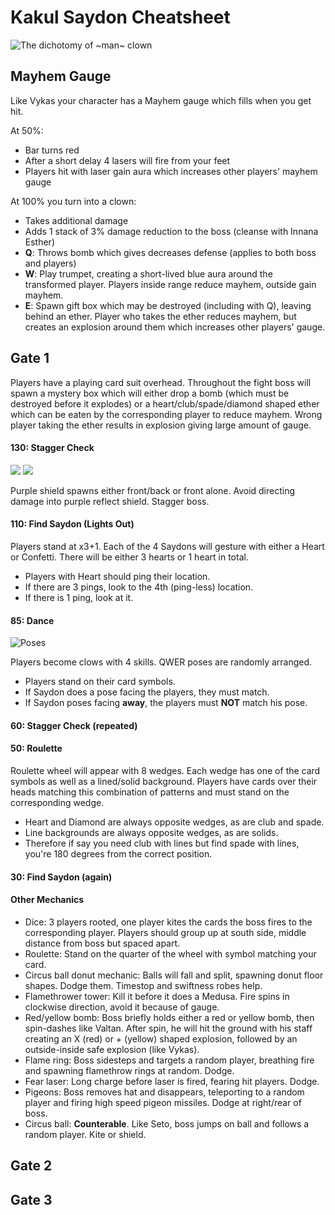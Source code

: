 # Kakul Saydon Cheatsheet

![The dichotomy of ~~~man~~~ clown](https://i.imgur.com/d3XgStI.png)

## Mayhem Gauge

Like Vykas your character has a Mayhem gauge which fills when you get hit. 

At 50%:

- Bar turns red
- After a short delay 4 lasers will fire from your feet
- Players hit with laser gain aura which increases other players' mayhem gauge

At 100% you turn into a clown:

- Takes additional damage
- Adds 1 stack of 3% damage reduction to the boss (cleanse with Innana Esther)
- **Q**: Throws bomb which gives decreases defense (applies to both boss and players)
- **W**: Play trumpet, creating a short-lived blue aura around the transformed player. Players inside range reduce mayhem, outside gain mayhem.
- **E**: Spawn gift box which may be destroyed (including with Q), leaving behind an ether. Player who takes the ether reduces mayhem,
  but creates an explosion around them which increases other players' gauge. 

## Gate 1

Players have a playing card suit overhead. Throughout the fight boss will spawn a mystery box which will either drop
a bomb (which must be destroyed before it explodes) or a heart/club/spade/diamond shaped ether which can be eaten by
the corresponding player to reduce mayhem. Wrong player taking the ether results in explosion giving large amount of gauge.

#### 130: Stagger Check

![](https://i.imgur.com/zfeovKh.png) ![](https://i.imgur.com/tyt9v1f.png)

Purple shield spawns either front/back or front alone. Avoid directing damage into purple reflect shield. Stagger boss.

#### 110: Find Saydon (Lights Out)

Players stand at x3+1. Each of the 4 Saydons will gesture with either a Heart or Confetti. There will be either 3 hearts
or 1 heart in total. 

- Players with Heart should ping their location.
- If there are 3 pings, look to the 4th (ping-less) location.
- If there is 1 ping, look at it.

#### 85: Dance

![Poses](https://i.imgur.com/ZdNqD8p.png)

Players become clows with 4 skills. QWER poses are randomly arranged.

- Players stand on their card symbols.
- If Saydon does a pose facing the players, they must match.
- If Saydon poses facing **away**, the players must **NOT** match his pose.

#### 60: Stagger Check (repeated)

#### 50: Roulette

Roulette wheel will appear with 8 wedges. Each wedge has one of the card symbols as well as a lined/solid background.
Players have cards over their heads matching this combination of patterns and must stand on the corresponding wedge.

- Heart and Diamond are always opposite wedges, as are club and spade.
- Line backgrounds are always opposite wedges, as are solids.
- Therefore if say you need club with lines but find spade with lines, you're 180 degrees from the correct position.

#### 30: Find Saydon (again)

#### Other Mechanics

- Dice: 3 players rooted, one player kites the cards the boss fires to the corresponding player. Players should group up
  at south side, middle distance from boss but spaced apart.
- Roulette: Stand on the quarter of the wheel with symbol matching your card.
- Circus ball donut mechanic: Balls will fall and split, spawning donut floor shapes. Dodge them. Timestop and swiftness
  robes help.
- Flamethrower tower: Kill it before it does a Medusa. Fire spins in clockwise direction, avoid it because of gauge.
- Red/yellow bomb: Boss briefly holds either a red or yellow bomb, then spin-dashes like Valtan. After spin, he will
  hit the ground with his staff creating an X (red) or + (yellow) shaped explosion, followed by an outside-inside safe
  explosion (like Vykas).
- Flame ring: Boss sidesteps and targets a random player, breathing fire and spawning flamethrow rings at random. Dodge.
- Fear laser: Long charge before laser is fired, fearing hit players. Dodge.
- Pigeons: Boss removes hat and disappears, teleporting to a random player and firing high speed pigeon missiles. Dodge at right/rear of boss.
- Circus ball: **Counterable**. Like Seto, boss jumps on ball and follows a random player. Kite or shield.

## Gate 2

## Gate 3
